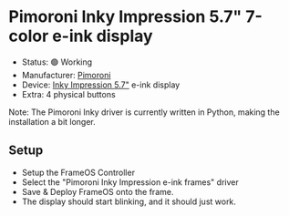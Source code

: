 # Pimoroni Inky Impression 5.7" 7-color e-ink display

- Status: 🟢 Working
- Manufacturer: [Pimoroni](https://shop.pimoroni.com/)
- Device: [Inky Impression 5.7"](https://shop.pimoroni.com/products/inky-impression-5-7?variant=32298701324371) e-ink display
- Extra: 4 physical buttons

Note: The Pimoroni Inky driver is currently written in Python, making the installation a bit longer.

## Setup

- Setup the FrameOS Controller
- Select the "Pimoroni Inky Impression e-ink frames" driver
- Save & Deploy FrameOS onto the frame.
- The display should start blinking, and it should just work.
